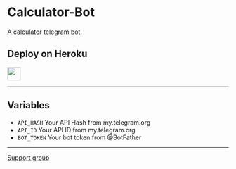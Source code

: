 # Calculator-Bot

A calculator telegram bot.

## Deploy on Heroku


<p align="left">
  <a href="https://heroku.com/deploy?template=https://github.com/tecnoagateam/Calculator-Bot/tree/patch-1">
     <img height="30px" src="https://img.shields.io/badge/Deploy%20To%20Heroku-blueviolet?style=for-the-badge&logo=heroku">
  </a>
</p>

---

## Variables

- `API_HASH` Your API Hash from my.telegram.org
- `API_ID` Your API ID from my.telegram.org
- `BOT_TOKEN` Your bot token from @BotFather

---

[Support group](t.me/tgxbotz_chat)
